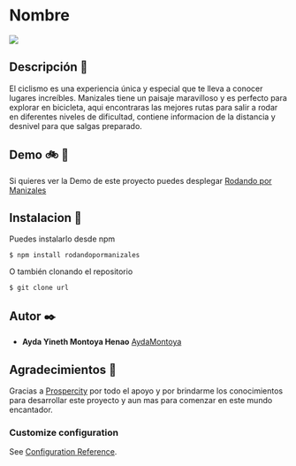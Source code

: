 # Nombre
![](https://i.postimg.cc/g2jC4tWz/LogoRPM.png)

## Descripción 	📝
El ciclismo es una experiencia única y especial que te lleva a conocer lugares increíbles. Manizales tiene un paisaje maravilloso y es perfecto para explorar en bicicleta, aqui encontraras las mejores rutas para salir a rodar en diferentes niveles de dificultad, contiene informacion de la distancia y desnivel para que salgas preparado.

## Demo  🚲 🚴
Si quieres ver la Demo de este proyecto puedes desplegar [Rodando por Manizales](https://rodandopormanizales.vercel.app/#/)

## Instalacion 🔧

Puedes instalarlo desde npm

`$ npm install rodandopormanizales`

O también clonando el repositorio

`$ git clone url`

## Autor ✒️
* **Ayda Yineth Montoya Henao** [AydaMontoya](https://github.com/AydaMontoya)

## Agradecimientos 🎁
Gracias a [Prospercity](https://www.prospercity.co/) por todo el apoyo y por brindarme los conocimientos para desarrollar este proyecto y aun mas para comenzar en este mundo encantador.


### Customize configuration
See [Configuration Reference](https://cli.vuejs.org/config/).
